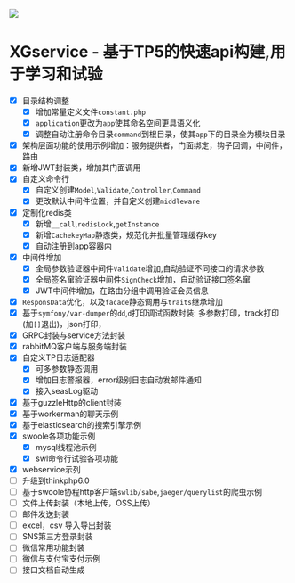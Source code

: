 ![](https://images.gitee.com/uploads/images/2019/0129/173855_7a94eba7_60244.png) 

XGservice - 基于TP5的快速api构建,用于学习和试验
=================================

- [x] 目录结构调整
    - [x] 增加常量定义文件`constant.php`
    - [x] `application`更改为`app`使其命名空间更具语义化
    - [x] 调整自动注册命令目录`command`到根目录，使其`app`下的目录全为模块目录
- [x] 架构层面功能的使用示例增加：服务提供者，门面绑定，钩子回调，中间件，路由
- [x] 新增JWT封装类，增加其门面调用
- [x] 自定义命令行
    - [x] 自定义创建`Model`,`Validate`,`Controller`,`Command`
    - [x] 更改默认中间件位置，并自定义创建`middleware`
- [x] 定制化redis类
    - [x] 新增`__call`,`redisLock`,`getInstance`
    - [x] 新增`CachekeyMap`静态类，规范化并批量管理缓存key
    - [x] 自动注册到app容器内
- [x] 中间件增加
    - [x] 全局参数验证器中间件`Validate`增加,自动验证不同接口的请求参数
    - [x] 全局签名窜验证器中间件`SignCheck`增加，自动验证接口签名窜
    - [x] JWT中间件增加，在路由分组中调用验证会员信息
- [x] `ResponsData`优化，以及`facade`静态调用与`traits`继承增加
- [x] 基于`symfony/var-dumper`的`dd`,`d`打印调试函数封装: 多参数打印，track打印(加`[]`退出)，json打印，
- [x] GRPC封装与service方法封装
- [x] rabbitMQ客户端与服务端封装
- [x] 自定义TP日志适配器
    - [x] 可多参数静态调用
    - [x] 增加日志警报器，error级别日志自动发邮件通知
    - [x] 接入seasLog驱动
- [x] 基于guzzleHttp的client封装
- [x] 基于workerman的聊天示例
- [x] 基于elasticsearch的搜索引擎示例
- [x] swoole各项功能示例
    - [x] mysql线程池示例
    - [x] swl命令行试验各项功能
- [x] webservice示列
- [ ] 升级到thinkphp6.0
- [ ] 基于swoole协程http客户端`swlib/sabe`,`jaeger/querylist`的爬虫示例
- [ ] 文件上传封装（本地上传，OSS上传）
- [ ] 邮件发送封装  
- [ ] excel，csv 导入导出封装  
- [ ] SNS第三方登录封装
- [ ] 微信常用功能封装
- [ ] 微信与支付宝支付示例
- [ ] 接口文档自动生成
